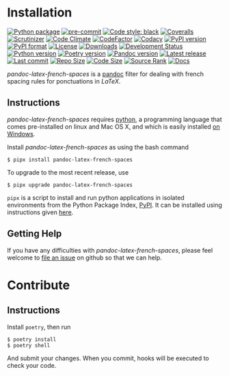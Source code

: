 Installation
============

[![Python package](https://github.com/chdemko/pandoc-latex-french-spaces/workflows/Python%20package/badge.svg?branch=develop)](https://github.com/chdemko/pandoc-latex-french-spaces/actions/workflows/python-package.yml)
[![pre-commit](https://img.shields.io/badge/pre--commit-enabled-brightgreen?logo=pre-commit)](https://github.com/pre-commit/pre-commit)
[![Code style: black](https://img.shields.io/badge/code%20style-black-000000.svg)](https://pypi.org/project/black/)
[![Coveralls](https://img.shields.io/coveralls/github/chdemko/pandoc-latex-french-spaces/develop.svg?logo=Codecov&logoColor=white)](https://coveralls.io/github/chdemko/pandoc-latex-french-spaces?branch=develop)
[![Scrutinizer](https://img.shields.io/scrutinizer/g/chdemko/pandoc-latex-french-spaces.svg?logo=scrutinizer)](https://scrutinizer-ci.com/g/chdemko/pandoc-latex-french-spaces/)
[![Code Climate](https://codeclimate.com/github/chdemko/pandoc-latex-french-spaces/badges/gpa.svg)](https://codeclimate.com/github/chdemko/pandoc-latex-french-spaces/)
[![CodeFactor](https://img.shields.io/codefactor/grade/github/chdemko/pandoc-latex-french-spaces/develop.svg?logo=codefactor)](https://www.codefactor.io/repository/github/chdemko/pandoc-latex-french-spaces)
[![Codacy](https://img.shields.io/codacy/grade/2548c9dc7d39429597188a9df6e0d1a0.svg?logo=codacy)](https://app.codacy.com/gh/chdemko/pandoc-latex-french-spaces/dashboard)
[![PyPI version](https://img.shields.io/pypi/v/pandoc-latex-french-spaces.svg?logo=pypi&logoColor=white)](https://pypi.org/project/pandoc-latex-french-spaces/)
[![PyPI format](https://img.shields.io/pypi/format/pandoc-latex-french-spaces.svg?logo=pypi&logoColor=white)](https://pypi.org/project/pandoc-latex-french-spaces/)
[![License](https://img.shields.io/pypi/l/pandoc-latex-french-spaces.svg?logo=pypi&logoColor=white)](https://raw.githubusercontent.com/chdemko/pandoc-latex-french-spaces/develop/LICENSE)
[![Downloads](https://img.shields.io/pypi/dm/pandoc-latex-french-spaces?logo=pypi&logoColor=white)](https://pepy.tech/project/pandoc-latex-french-spaces)
[![Development Status](https://img.shields.io/pypi/status/pandoc-latex-french-spaces.svg?logo=pypi&logoColor=white)](https://pypi.org/project/pandoc-latex-french-spaces/)
[![Python version](https://img.shields.io/pypi/pyversions/pandoc-latex-french-spaces.svg?logo=Python&logoColor=white)](https://pypi.org/project/pandoc-latex-french-spaces/)
[![Poetry version](https://img.shields.io/badge/poetry-1.2%20|%201.3%20|%201.4%20|%201.5%20|%201.6%20|%201.7-blue.svg?logo=poetry)](https://python-poetry.org/)
[![Pandoc version](https://img.shields.io/badge/pandoc-2.11%20|%202.12%20|%202.13%20|%202.14%20|%202.15%20|%202.16%20|%202.17%20|%202.18%20|%202.19%20|%203.0%20|%203.1-blue.svg?logo=markdown)](https://pandoc.org/)
[![Latest release](https://img.shields.io/github/release-date/chdemko/pandoc-latex-french-spaces.svg?logo=github)](https://github.com/chdemko/pandoc-latex-french-spaces/releases)
[![Last commit](https://img.shields.io/github/last-commit/chdemko/pandoc-latex-french-spaces/develop?logo=github)](https://github.com/chdemko/pandoc-latex-french-spaces/commit/develop/)
[![Repo Size](https://img.shields.io/github/repo-size/chdemko/pandoc-latex-french-spaces.svg?logo=github)](http://pandoc-latex-french-spaces.readthedocs.io/en/latest/)
[![Code Size](https://img.shields.io/github/languages/code-size/chdemko/pandoc-latex-french-spaces.svg?logo=github)](http://pandoc-latex-french-spaces.readthedocs.io/en/latest/)
[![Source Rank](https://img.shields.io/librariesio/sourcerank/pypi/pandoc-latex-french-spaces.svg?logo=libraries.io&logoColor=white)](https://libraries.io/pypi/pandoc-latex-french-spaces)
[![Docs](https://img.shields.io/readthedocs/pandoc-latex-french-spaces.svg?logo=read-the-docs&logoColor=white)](http://pandoc-latex-french-spaces.readthedocs.io/en/latest/)

*pandoc-latex-french-spaces* is a [pandoc] filter for dealing with french
spacing rules for ponctuations in *LaTeX*.

[pandoc]: http://pandoc.org/

Instructions
------------

*pandoc-latex-french-spaces* requires [python], a programming language that
comes pre-installed on linux and Mac OS X, and which is easily installed
[on Windows].

Install *pandoc-latex-french-spaces* as using the bash command

~~~shell-session
$ pipx install pandoc-latex-french-spaces
~~~

To upgrade to the most recent release, use

~~~shell-session
$ pipx upgrade pandoc-latex-french-spaces
~~~

`pipx` is a script to install and run python applications in isolated
environments from the Python Package Index, [PyPI]. It can be installed
using instructions given [here](https://pipx.pypa.io/stable/).

[python]: https://www.python.org
[on Windows]: https://www.python.org/downloads/windows
[PyPI]: https://pypi.org


Getting Help
------------

If you have any difficulties with *pandoc-latex-french-spaces*, please feel
welcome to [file an issue] on github so that we can help.

[file an issue]: https://github.com/chdemko/pandoc-latex-french-spaces/issues

Contribute
==========

Instructions
------------

Install `poetry`, then run

~~~shell-session
$ poetry install
$ poetry shell
~~~

And submit your changes. When you commit, hooks will be executed to check
your code.

